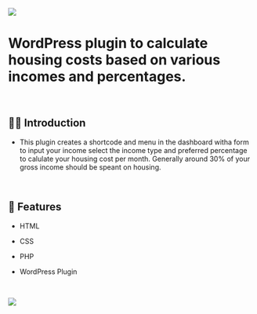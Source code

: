 ![](https://github.com/Matthewpco/WP-Plugin-Housing-Calculator/housing-calculator-page.png)

# WordPress plugin to calculate housing costs based on various incomes and percentages.

<br>

## 🙋‍♂️ Introduction

- This plugin creates a shortcode and menu in the dashboard witha  form to input your income select the income type and preferred percentage to calulate your housing cost per month. Generally around 30% of your gross income should be speant on housing.

<br>

## 📜 Features

- HTML
- CSS
- PHP
- WordPress Plugin


  <br>
  
![](https://github.com/Matthewpco/WP-Plugin-Housing-Calculator/housing-calculator-dashboard.png)
